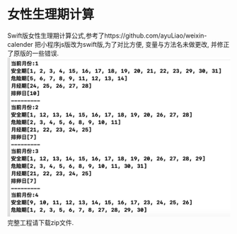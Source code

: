 # 女性生理期计算
Swift版女性生理期计算公式,参考了https://github.com/ayuLiao/weixin-calender
把小程序js版改为swift版,为了对比方便, 变量与方法名未做更改, 并修正了原版的一些错误.
![image](image.png)
完整工程请下载zip文件.
